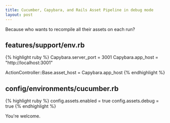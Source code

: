 ```yaml
---
title: Cucumber, Capybara, and Rails Asset Pipeline in debug mode
layout: post
---
```

Because who wants to recompile all their assets on each run?

## features/support/env.rb
{% highlight ruby %}
Capybara.server_port = 3001
Capybara.app_host = "http://localhost:3001"

ActionController::Base.asset_host = Capybara.app_host
{% endhighlight %}

## config/environments/cucumber.rb
{% highlight ruby %}
config.assets.enabled = true
config.assets.debug = true
{% endhighlight %}

You're welcome.
